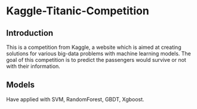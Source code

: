 # Kaggle-Titanic-Competition

## Introduction
This is a competition from Kaggle, a website which is aimed at creating solutions for various big-data problems with machine learning models.
The goal of this competition is to predict the passengers would survive or not with their information.

## Models
Have applied with SVM, RandomForest, GBDT, Xgboost.
